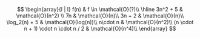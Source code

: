 $$
  \begin{array}{l | l}
    f(n) & f \in \mathcal{O}(?)\\ \hline
    3n^2 + 5  &  \mathcal{O}(n^2) \\
    7n &  \mathcal{O}(n)\\
    3n + 2 &  \mathcal{O}(n)\\
    \log_2(n) + 5 &  \mathcal{O}(log(n))\\
    n\cdot n & \mathcal{O}(n^2)\\
    (n \cdot n + 1) \cdot n \cdot n / 2 &  \mathcal{O}(n^4)\\
  \end{array}
$$